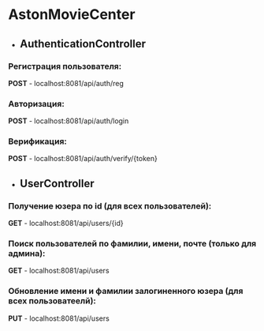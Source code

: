 # AstonMovieCenter

 
 - ## AuthenticationController

### Регистрация пользователя:     
 **POST** - localhost:8081/api/auth/reg

### Авторизация:
 **POST** - localhost:8081/api/auth/login  

### Верификация:
 **POST** - localhost:8081/api/auth/verify/{token}

 
 - ## UserController
 
### Получение юзера по id (для всех пользователей):     
 **GET** - localhost:8081/api/users/{id} 

### Поиск пользователей по фамилии, имени, почте (только для админа):
 **GET** - localhost:8081/api/users  

### Обновление имени и фамилии залогиненного юзера (для всех пользоватеелй):
 **PUT** - localhost:8081/api/users 

